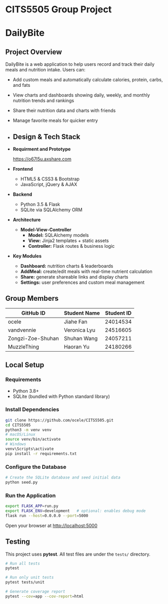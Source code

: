# CITS5505 Group Project


# DailyBite

## Project Overview

DailyBite is a web application to help users record and track their daily meals and nutrition intake. Users can:
- Add custom meals and automatically calculate calories, protein, carbs, and fats  
- View charts and dashboards showing daily, weekly, and monthly nutrition trends and rankings  
- Share their nutrition data and charts with friends  
- Manage favorite meals for quicker entry  
  
- ## Design & Tech Stack
- **Requirment and Prototype**

  https://o67l5u.axshare.com

- **Frontend**  
  - HTML5 & CSS3 & Bootstrap  
  - JavaScript, jQuery & AJAX  

- **Backend**  
  - Python 3.5 & Flask  
  - SQLite via SQLAlchemy ORM  

- **Architecture**  
  - **Model-View-Controller**  
    - **Model:** SQLAlchemy models  
    - **View:** Jinja2 templates + static assets  
    - **Controller:** Flask routes & business logic  

- **Key Modules**  
  - **Dashboard:** nutrition charts & leaderboards  
  - **AddMeal:** create/edit meals with real-time nutrient calculation  
  - **Share:** generate shareable links and display charts  
  - **Settings:** user preferences and custom meal management  

## Group Members

|GitHub ID| Student Name  | Student ID |
|----------|----------------|------|
| ocele | Jiahe Fan | 24014534 |
| vandvennie | Veronica Lyu | 24516605 |
| Zongzi-Zoe-Shuhan | Shuhan Wang  | 24057211 |
| MuzzleThing | Haoran Yu | 24180266  |


## Local Setup

### Requirements

- Python 3.8+  
- SQLite (bundled with Python standard library)  

### Install Dependencies

```bash
git clone https://github.com/ocele/CITS5505.git
cd CITS5505
python3 -m venv venv
# macOS/Linux
source venv/bin/activate
# Windows
venv\Scripts\activate
pip install -r requirements.txt
````

### Configure the Database

```bash
# Create the SQLite database and seed initial data
python seed.py
```

### Run the Application

```bash
export FLASK_APP=run.py
export FLASK_ENV=development   # optional: enables debug mode
flask run --host=0.0.0.0 --port=5000
```

Open your browser at [http://localhost:5000](http://localhost:5000)

## Testing

This project uses **pytest**. All test files are under the `tests/` directory.

```bash
# Run all tests
pytest

# Run only unit tests
pytest tests/unit

# Generate coverage report
pytest --cov=app --cov-report=html
```